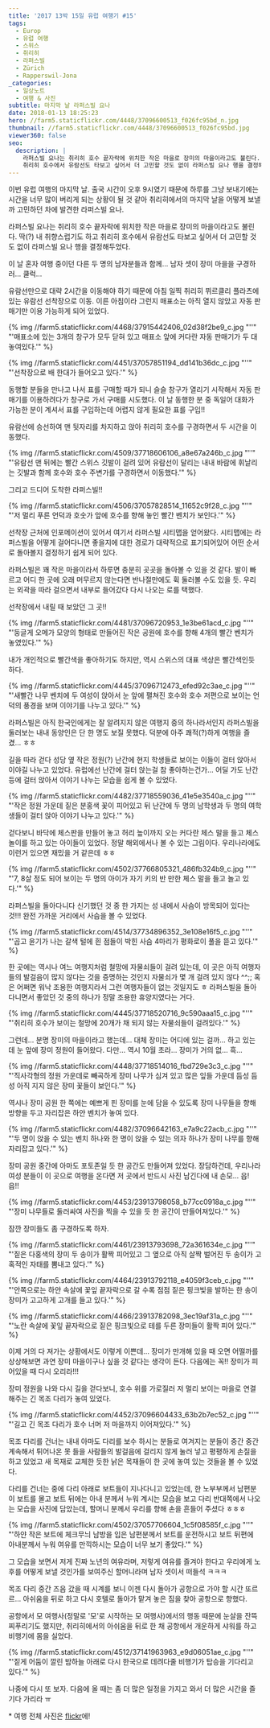 ```yaml
---
title: '2017 13박 15일 유럽 여행기 ​#15'
tags:
  - Europ
  - 유럽 여행
  - 스위스
  - 취리히
  - 라퍼스빌
  - Zürich
  - Rapperswil-Jona
_categories:
  - 일상노트
  - 여행 & 사진
subtitle: 마지막 날 라퍼스빌 요나
date: 2018-01-13 18:25:23
hero: //farm5.staticflickr.com/4448/37096600513_f026fc95bd_n.jpg
thumbnail: //farm5.staticflickr.com/4448/37096600513_f026fc95bd.jpg
viewer360: false
seo:
  description: |
    라퍼스빌 요나는 취리히 호수 끝자락에 위치한 작은 마을로 장미의 마을이라고도 불린다. 딱(?) 내 취향스럽기도 하고
    취리히 호수에서 유람선도 타보고 싶어서 더 고민할 것도 없이 라퍼스빌 요나 행을 결정해두었다.
---
```



이번 유럽 여행의 마지막 날. 출국 시간이 오후 9시였기 때문에 하루를 그냥 보내기에는 시간을 너무 많이 버리게 되는
상황이 될 것 같아 취리히에서의 마지막 날을 어떻게 보낼까 고민하던 차에 발견한 라퍼스빌 요나.

라퍼스빌 요나는 취리히 호수 끝자락에 위치한 작은 마을로 장미의 마을이라고도 불린다. 딱(?) 내 취향스럽기도 하고
취리히 호수에서 유람선도 타보고 싶어서 더 고민할 것도 없이 라퍼스빌 요나 행을 결정해두었다.

이 날 혼자 여행 중이던 다른 두 명의 남자분들과 함께... 남자 셋이 장미 마을을 구경하러... 쿨럭...

유람선만으로 대략 2시간을 이동해야 하기 때문에 아침 일찍 취리히 뷔르클리 플라츠에 있는 유람선 선착장으로 이동.
이른 아침이라 그런지 매표소는 아직 열지 않았고 자동 판매기만 이용 가능하게 되어 있었다.

<p>
  {% img //farm5.staticflickr.com/4468/37915442406_02d38f2be9_c.jpg "''" "'매표소에 있는 3개의 창구가 모두 닫혀 있고 매표소 앞에 커다란 자동 판매기가 두 대 놓여있다.'" %}
</p>

<p>
  {% img //farm5.staticflickr.com/4451/37057851194_dd141b36dc_c.jpg "''" "'선착장으로 배 한대가 들어오고 있다.'" %}
</p>

동행할 분들을 만나고 나서 표를 구매할 때가 되니 슬슬 창구가 열리기 시작해서 자동 판매기를 이용하려다가 창구로
가서 구매를 시도했다. 이 날 동행한 분 중 독일어 대화가 가능한 분이 계셔서 표를 구입하는데 어렵지 않게 필요한
표를 구입!!

유람선에 승선하여 맨 뒷자리를 차지하고 앉아 취리히 호수를 구경하면서 두 시간을 이동했다.

<p>
  {% img //farm5.staticflickr.com/4509/37718606106_a8e67a246b_c.jpg "''" "'유람선 맨 뒤에는 빨간 스위스 깃발이 걸려 있어 유람선이 달리는 내내 바람에 휘날리는 깃발과 함께 호수와 호수 주변가를 구경하면서 이동했다.'" %}
</p>

그리고 드디어 도착한 라퍼스빌!!

<p>
  {% img //farm5.staticflickr.com/4506/37057828514_11652c9f28_c.jpg "''" "'저 멀리 푸른 언덕과 호숫가 앞에 호수를 향해 놓인 빨간 벤치가 보인다.'" %}
</p>

선착장 근처에 인포메이션이 있어서 여기서 라퍼스빌 시티맵을 얻어왔다. 시티맵에는 라퍼스빌을 어떻게 걸어다니면
좋을지에 대한 경로가 대략적으로 표기되어있어 어떤 순서로 돌아볼지 결정하기 쉽게 되어 있다.

라퍼스빌은 꽤 작은 마을이라서 하루면 충분히 곳곳을 돌아볼 수 있을 것 같다. 발이 빠르고 어디 한 곳에 오래
머무르지 않는다면 반나절만에도 휙 둘러볼 수도 있을 듯. 우리는 외곽을 따라 걸으면서 내부로 들어갔다 다시 나오는
로를 택했다.

선착장에서 내릴 때 보았던 그 곳!!

<p>
  {% img //farm5.staticflickr.com/4481/37096720953_1e3be61acd_c.jpg "''" "'둥글게 오메가 모양의 형태로 만들어진 작은 공원에 호수를 향해 4개의 빨간 벤치가 놓였있다.'" %}
</p>

내가 개인적으로 빨간색을 좋아하기도 하지만, 역시 스위스의 대표 색상은 빨간색인듯 하다.

<p>
  {% img //farm5.staticflickr.com/4445/37096712473_efed92c3ae_c.jpg "''" "'새빨간 나무 벤치에 두 여성이 앉아서 눈 앞에 펼쳐진 호수와 호수 저편으로 보이는 언덕의 풍경을 보며 이야기를 나누고 있다.'" %}
</p>

라퍼스빌은 아직 한국인에게는 잘 알려지지 않은 여행지 중의 하나라서인지 라퍼스빌을 둘러보는 내내 동양인은 단
한 명도 보질 못했다. 덕분에 아주 쾌적(?)하게 여행을 즐겼... ㅎㅎ

길을 따라 걷다 성당 옆 작은 정원(?) 난간에 현지 학생들로 보이는 이들이 걸터 앉아서 이야길 나누고 있었다.
유럽에선 난간에 걸터 앉는걸 참 좋아하는건가... 어딜 가도 난간 등에 걸터 앉아서 이야기 나누는 모습을 쉽게 볼 수
있었다.

<p>
  {% img //farm5.staticflickr.com/4482/37718559036_41e5e3540a_c.jpg "''" "'작은 정원 가운데 짙은 분홍색 꽃이 피어있고 뒤 난간에 두 명의 남학생과 두 명의 여학생들이 걸터 앉아 이야기 나누고 있다.'" %}
</p>

걷다보니 바닥에 체스판을 만들어 놓고 허리 높이까지 오는 커다란 체스 말을 들고 체스 놀이를 하고 있는 아이들이
있었다. 정말 해외에서나 볼 수 있는 그림이다. 우리나라에도 이런거 있으면 재밌을 거 같은데 ㅎㅎ

<p>
  {% img //farm5.staticflickr.com/4502/37766805321_486fb324b9_c.jpg "''" "'7, 8살 정도 되어 보이는 두 명의 아이가 자기 키의 반 만한 체스 말을 들고 놀고 있다.'" %}
</p>

라퍼스빌을 돌아다니다 신기했던 것 중 한 가지는 성 내에서 사슴이 방목되어 있다는 것!!! 완전 가까운 거리에서
사슴을 볼 수 있었다.

<p>
  {% img //farm5.staticflickr.com/4514/37734896352_3e108e16f5_c.jpg "''" "'곱고 윤기가 나는 갈색 털에 흰 점들이 박힌 사슴 4마리가 평화로이 풀을 뜯고 있다.'" %}
</p>

한 곳에는 역시나 여느 여행지처럼 철망에 자물쇠들이 걸려 있는데, 이 곳은 아직 여행자들의 발걸음이 많지 않다는
것을 증명하는 것인지 자물쇠가 몇 개 걸려 있지 않다 ^^;; 혹은 어쩌면 워낙 조용한 여행지라서 그런 여행자들이
없는 것일지도 ㅎ 라퍼스빌을 돌아다니면서 좋았던 것 중의 하나가 정말 조용한 휴양지였다는 거다.

<p>
  {% img //farm5.staticflickr.com/4445/37718520716_9c590aaa15_c.jpg "''" "'취리히 호수가 보이는 철망에 20개가 채 되지 않는 자물쇠들이 걸려있다.'" %}
</p>

그런데... 분명 장미의 마을이라고 했는데... 대체 장미는 어디에 있는 걸까... 하고 있는데 눈 앞에 장미 정원이
들어왔다. 다만... 역시 10월 초라... 장미가 거의 없... 흑...

<p>
  {% img //farm5.staticflickr.com/4448/37718514016_fbd729e3c3_c.jpg "''" "'직사각형의 정원 가운데로 빼곡하게 장미 나무가 심겨 있고 많은 잎들 가운데 듬성 듬성 아직 지지 않은 장미 꽃들이 보인다.'" %}
</p>

역시나 장미 공원 한 쪽에는 예쁘게 핀 장미를 눈에 담을 수 있도록 장미 나무들을 향해 방향을 두고 자리잡은 하얀
벤치가 놓여 있다.

<p>
  {% img //farm5.staticflickr.com/4482/37096642163_e7a9c22acb_c.jpg "''" "'두 명이 앉을 수 있는 벤치 하나와 한 명이 앉을 수 있는 의자 하나가 장미 나무를 향해 자리잡고 있다.'" %}
</p>

장미 공원 중간에 아마도 포토존일 듯 한 공간도 만들어져 있었다. 장담하건데, 우리나라 여성 분들이 이 곳으로
여행을 온다면 저 곳에서 반드시 사진 남긴다에 내 손모... 읍! 읍!!

<p>
  {% img //farm5.staticflickr.com/4453/23913798058_b77cc0918a_c.jpg "''" "'장미 나무들로 둘러싸여 사진을 찍을 수 있을 듯 한 공간이 만들어져있다.'" %}
</p>

잠깐 장미들도 좀 구경하도록 하자.

<p>
  {% img //farm5.staticflickr.com/4461/23913793698_72a361634e_c.jpg "''" "'짙은 다홍색의 장미 두 송이가 활짝 피어있고 그 옆으로 아직 살짝 벌어진 두 송이가 고혹적인 자태를 뽐내고 있다.'" %}
</p>

<p>
  {% img //farm5.staticflickr.com/4464/23913792118_e4059f3ceb_c.jpg "''" "'안쪽으로는 하얀 속살에 꽃잎 끝자락으로 갈 수록 점점 짙은 핑크빛을 발하는 한 송이 장미가 고고하게 고개를 들고 있다.'" %}
</p>

<p>
  {% img //farm5.staticflickr.com/4466/23913782098_3ec19af31a_c.jpg "''" "'노란 속살에 꽃잎 끝자락으로 짙은 핑크빛으로 테를 두른 장미들이 활짝 피어 있다.'" %}
</p>

이제 거의 다 져가는 상황에서도 이렇게 이쁜데... 장미가 만개해 있을 때 오면 어떨까를 상상해보면 과연 장미 마을이구나
싶을 것 같다는 생각이 든다. 다음에는 꼭!! 장미가 피어있을 때 다시 오리라!!!

장미 정원을 나와 다시 길을 걷다보니, 호수 위를 가로질러 저 멀리 보이는 마을로 연결해주는 긴 목조 다리가 놓여
있었다.

<p>
  {% img //farm5.staticflickr.com/4452/37096604433_63b2b7ec52_c.jpg "''" "'길고 긴 목조 다리가 호수 너머 저 마을까지 이어져있다.'" %}
</p>

목조 다리를 건너는 내내 아마도 다리를 보수 하시는 분들로 여겨지는 분들이 중간 중간 계속해서 튀어나온 못 들을
사람들의 발걸음에 걸리지 않게 눌러 넣고 평평하게 손질을 하고 있었고 새 목재로 교체한 듯한 낡은 목재들이 한 곳에
놓여 있는 것들을 볼 수 있었다.

다리를 건너는 중에 다리 아래로 보트들이 지나다니고 있었는데, 한 노부부께서 남편분이 보트를 몰고 보트 뒤에는
아내 분께서 누워 계시는 모습을 보고 다리 반대쪽에서 나오는 모습을 사진에 담았는데, 할머니 분께서 우리를 향해
손을 흔들어 주셨다 ㅎㅎㅎ

<p>
  {% img //farm5.staticflickr.com/4502/37057706604_1c5f08585f_c.jpg "''" "'하얀 작은 보트에 체크무늬 남방을 입은 남편분께서 보트를 운전하시고 보트 뒤편에 아내분께서 누워 여유를 만끽하시는 모습이 너무 보기 좋았다.'" %}
</p>

그 모습을 보면서 저게 진짜 노년의 여유라며, 저렇게 여유를 즐겨야 한다고 우리에게 노후를 어떻게 보낼 것인가를
보여주신 할머니라며 남자 셋이서 떠들석 ㅋㅋㅋ

목조 다리 중간 즈음 갔을 때 시계를 보니 이젠 다시 돌아가 공항으로 가야 할 시간 또르르... 아쉬움을 뒤로 하고
다시 호텔로 돌아가 맡겨 놓은 짐을 찾아 공항으로 향했다.

공항에서 모 여행사(정말로 '모'로 시작하는 모 여행사)에서의 행동 때문에 눈살을 잔뜩 찌푸리기도 했지만, 취리히에서의
아쉬움을 뒤로 한 채 공항에서 개운하게 샤워를 하고 비행기에 몸을 실었다.

<p>
  {% img //farm5.staticflickr.com/4512/37141963963_e9d06051ae_c.jpg "''" "'짙게 어둠이 깔린 밤하늘 아래로 다시 한국으로 데려다줄 비행기가 탑승을 기다리고 있다.'" %}
</p>

나중에 다시 또 보자. 다음에 올 때는 좀 더 많은 일정을 가지고 와서 더 많은 시간을 즐기다 가리라 ㅠ

&ast; 여행 전체 사진은 [flickr](https://www.flickr.com/photos/mulder21c/albums/72157687464434830)에!
